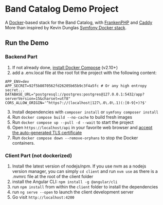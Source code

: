# Band Catalog Demo Project

A [Docker](https://www.docker.com/)-based stack for the Band Catalog,
with [FrankenPHP](https://frankenphp.dev) and [Caddy](https://caddyserver.com/) More than inspired by 
Kevin Dunglas [Symfony Docker stack](https://github.com/dunglas/symfony-docker).

## Run the Demo

### Backend Part

1. If not already done, [install Docker Compose](https://docs.docker.com/compose/install/) (v2.10+)
2. add a .env.local file at the root fot the project with the following content:
```shell
APP_ENV=dev
APP_SECRET=92f5b8070562fd26205b65b9c3f4a5fc # Or any high entropy secret...
DATABASE_URL="postgresql://postgres:postgres@127.0.0.1:5432/app?serverVersion=15&charset=utf8"
CORS_ALLOW_ORIGIN='^https?://(localhost|127\.0\.0\.1)(:[0-9]+)?$'

```
3. Install dependencies with `composer install` or `symfony composer install`
3. Run `docker compose build --no-cache` to build fresh images
4. Run `docker compose up --pull -d --wait` to start the project
5. Open `https://localhost/api` in your favorite web browser and [accept the auto-generated TLS certificate](https://stackoverflow.com/a/15076602/1352334)
6. Run `docker compose down --remove-orphans` to stop the Docker containers.

### Client Part (not dockerized)

1. Install the latest version of nodejs/npm. If you use nvm as a nodejs version manager, 
you can simply `cd client` and run `nvm use` as there is a .nvmrc file at the root of the client folder
2. install the Angular CLI: `npm install -g @angular/cli`
3. run `npm install` from within the `client` folder to install the dependencies
4. run `ng serve --open` to launch the client development server
5. Go visit `http://localhost:4200`
